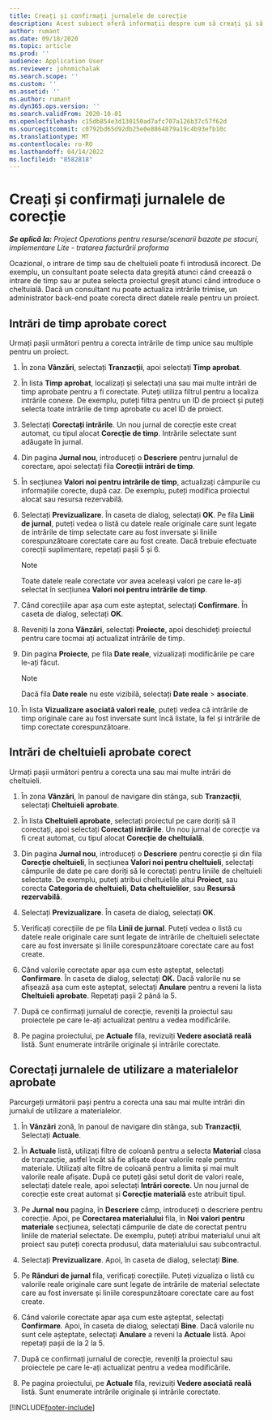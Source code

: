 ```yaml
---
title: Creați și confirmați jurnalele de corecție
description: Acest subiect oferă informații despre cum să creați și să confirmați un jurnal de corecție.
author: rumant
ms.date: 09/18/2020
ms.topic: article
ms.prod: ''
audience: Application User
ms.reviewer: johnmichalak
ms.search.scope: ''
ms.custom: ''
ms.assetid: ''
ms.author: rumant
ms.dyn365.ops.version: ''
ms.search.validFrom: 2020-10-01
ms.openlocfilehash: c15db854e3d130150ad7afc707a126b37c57f62d
ms.sourcegitcommit: c0792bd65d92db25e0e8864879a19c4b93efb10c
ms.translationtype: MT
ms.contentlocale: ro-RO
ms.lasthandoff: 04/14/2022
ms.locfileid: "8582818"
---
```

# <a name="create-and-confirm-correction-journals"></a>Creați și confirmați jurnalele de corecție

_**Se aplică la:** Project Operations pentru resurse/scenarii bazate pe stocuri, implementare Lite - tratarea facturării proforma_

Ocazional, o intrare de timp sau de cheltuieli poate fi introdusă incorect. De exemplu, un consultant poate selecta data greșită atunci când creează o intrare de timp sau ar putea selecta proiectul greșit atunci când introduce o cheltuială. Dacă un consultant nu poate actualiza intrările trimise, un administrator back-end poate corecta direct datele reale pentru un proiect.

## <a name="correct-approved-time-entries"></a>Intrări de timp aprobate corect     

Urmați pașii următori pentru a corecta intrările de timp unice sau multiple pentru un proiect.

1. În zona **Vânzări**, selectați **Tranzacții**, apoi selectați **Timp aprobat**. 

2. În lista **Timp aprobat**, localizați și selectați una sau mai multe intrări de timp aprobate pentru a fi corectate. Puteți utiliza filtrul pentru a localiza intrările conexe. De exemplu, puteți filtra pentru un ID de proiect și puteți selecta toate intrările de timp aprobate cu acel ID de proiect.

3. Selectați **Corectați intrările**. Un nou jurnal de corecție este creat automat, cu tipul alocat **Corecție de timp**. Intrările selectate sunt adăugate în jurnal. 

4. Din pagina **Jurnal nou**, introduceți o **Descriere** pentru jurnalul de corectare, apoi selectați fila **Corecții intrări de timp**.  

5. În secțiunea **Valori noi pentru intrările de timp**, actualizați câmpurile cu informațiile corecte, după caz. De exemplu, puteți modifica proiectul alocat sau resursa rezervabilă.

6. Selectați **Previzualizare**. În caseta de dialog, selectați **OK**. Pe fila **Linii de jurnal**, puteți vedea o listă cu datele reale originale care sunt legate de intrările de timp selectate care au fost inversate și liniile corespunzătoare corectate care au fost create. Dacă trebuie efectuate corecții suplimentare, repetați pașii 5 și 6. 

    > [!NOTE]
    > Toate datele reale corectate vor avea aceleași valori pe care le-ați selectat în secțiunea **Valori noi pentru intrările de timp**.

7. Când corecțiile apar așa cum este așteptat, selectați **Confirmare**. În caseta de dialog, selectați **OK**.

8. Reveniți la zona **Vânzări**, selectați **Proiecte**, apoi deschideți proiectul pentru care tocmai ați actualizat intrările de timp. 

9. Din pagina **Proiecte**, pe fila **Date reale**, vizualizați modificările pe care le-ați făcut. 

    > [!NOTE]
    > Dacă fila **Date reale** nu este vizibilă, selectați **Date reale** > **asociate**.  

10. În lista **Vizualizare asociată valori reale**, puteți vedea că intrările de timp originale care au fost inversate sunt încă listate, la fel și intrările de timp corectate corespunzătoare. 

 
## <a name="correct-approved-expense-entries"></a>Intrări de cheltuieli aprobate corect

Urmați pașii următori pentru a corecta una sau mai multe intrări de cheltuieli. 

1. În zona **Vânzări**, în panoul de navigare din stânga, sub **Tranzacții**, selectați **Cheltuieli aprobate**.

2. În lista **Cheltuieli aprobate**, selectați proiectul pe care doriți să îl corectați, apoi selectați **Corectați intrările**. Un nou jurnal de corecție va fi creat automat, cu tipul alocat **Corecție de cheltuială**. 

3. Din pagina **Jurnal nou**, introduceți o **Descriere** pentru corecție și din fila **Corecție cheltuieli**, în secțiunea **Valori noi pentru cheltuieli**, selectați câmpurile de date pe care doriți să le corectați pentru liniile de cheltuieli selectate. De exemplu, puteți atribui cheltuielile altui **Proiect**, sau corecta **Categoria de cheltuieli**, **Data cheltuielilor**, sau **Resursă rezervabilă**.

4. Selectați **Previzualizare**. În caseta de dialog, selectați **OK**. 

5. Verificați corecțiile de pe fila **Linii de jurnal**. Puteți vedea o listă cu datele reale originale care sunt legate de intrările de cheltuieli selectate care au fost inversate și liniile corespunzătoare corectate care au fost create.

6. Când valorile corectate apar așa cum este așteptat, selectați **Confirmare**. În caseta de dialog, selectați **OK.** Dacă valorile nu se afișează așa cum este așteptat, selectați **Anulare** pentru a reveni la lista **Cheltuieli aprobate**. Repetați pașii 2 până la 5. 

7. După ce confirmați jurnalul de corecție, reveniți la proiectul sau proiectele pe care le-ați actualizat pentru a vedea modificările.

8. Pe pagina proiectului, pe **Actuale** fila, revizuiți **Vedere asociată reală** listă. Sunt enumerate intrările originale și intrările corectate.


## <a name="correct-approved-material-usage-logs"></a>Corectați jurnalele de utilizare a materialelor aprobate

Parcurgeți următorii pași pentru a corecta una sau mai multe intrări din jurnalul de utilizare a materialelor.

1. În **Vânzări** zonă, în panoul de navigare din stânga, sub **Tranzacții**, Selectați **Actuale**.

2. În **Actuale** listă, utilizați filtre de coloană pentru a selecta **Material** clasa de tranzacție, astfel încât să fie afișate doar valorile reale pentru materiale. Utilizați alte filtre de coloană pentru a limita și mai mult valorile reale afișate. După ce puteți găsi setul dorit de valori reale, selectați datele reale, apoi selectați **Intrări corecte**. Un nou jurnal de corecție este creat automat și **Corecție materială** este atribuit tipul.

3. Pe **Jurnal nou** pagina, în **Descriere** câmp, introduceți o descriere pentru corecție. Apoi, pe **Corectarea materialului** fila, în **Noi valori pentru materiale** secțiunea, selectați câmpurile de date de corectat pentru liniile de material selectate. De exemplu, puteți atribui materialul unui alt proiect sau puteți corecta produsul, data materialului sau subcontractul.

4. Selectați **Previzualizare**. Apoi, în caseta de dialog, selectați **Bine**.

5. Pe **Rânduri de jurnal** fila, verificați corecțiile. Puteți vizualiza o listă cu valorile reale originale care sunt legate de intrările de material selectate care au fost inversate și liniile corespunzătoare corectate care au fost create.

6. Când valorile corectate apar așa cum este așteptat, selectați **Confirmare**. Apoi, în caseta de dialog, selectați **Bine**. Dacă valorile nu sunt cele așteptate, selectați **Anulare** a reveni la **Actuale** listă. Apoi repetați pașii de la 2 la 5.

7. După ce confirmați jurnalul de corecție, reveniți la proiectul sau proiectele pe care le-ați actualizat pentru a vedea modificările.

8. Pe pagina proiectului, pe **Actuale** fila, revizuiți **Vedere asociată reală** listă. Sunt enumerate intrările originale și intrările corectate.


[!INCLUDE[footer-include](../includes/footer-banner.md)]
